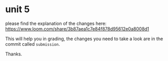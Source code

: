 # unit 5 

please find the explanation of the changes here: https://www.loom.com/share/3b87aea1c7e84f878d95612e0a8008d1

This will help you in grading, the changes you need to take a look are in the commit called `submission`.

Thanks.